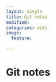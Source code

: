 ```yaml
---
layout: single
title: Git notes
modified:
categories: wiki
image:
  feature:

---
```


# Git notes

